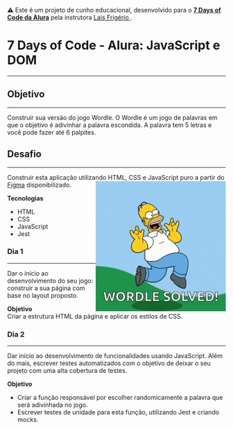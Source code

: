 ⚠️ Este é um projeto de cunho educacional, desenvolvido para o <a href="https://7daysofcode.io/">**7 Days of Code da Alura**</a>  pela instrutora <a href="https://github.com/laisfrigerio"> Lais Frigério </a>.

# 7 Days of Code - Alura: JavaScript e DOM
<hr>

## Objetivo
<hr>
Construir sua versão do jogo Wordle. O Wordle é um jogo de palavras em que o objetivo é adivinhar a palavra escondida. A palavra tem 5 letras e você pode fazer até 6 palpites.

## Desafio
<hr>
Construir esta aplicação utilizando HTML, CSS e JavaScript puro a partir do <a href="https://www.figma.com/file/bKKIv0BSdVrzlMG79phJop/7DaysofCode---Wordle?type=design&node-id=0%3A1&mode=design&t=IuS9uLemzSCa83T1-1">Figma</a> disponibilizado.  
<img align="right" src="./assets/images/solved.gif" width="300" alt="Gif do Homer Simpson comemorando ter solucionado o wordle.">

**Tecnologias**
- HTML
- CSS
- JavaScript
- Jest

### Dia 1
<hr>
Dar o início ao desenvolvimento do seu jogo: construir a sua página com base no layout proposto. 

<br>

**Objetivo**
<br>
Criar a estrutura HTML da página e aplicar os estilos de CSS.

### Dia 2
<hr>
Dar início ao desenvolvimento de funcionalidades usando JavaScript. Além do mais, escrever testes automatizados com o objetivo de deixar o seu projeto com uma alta cobertura de testes.

<br>

**Objetivo**
<br>
- Criar a função responsável por escolher randomicamente a palavra que será adivinhada no jogo.
- Escrever testes de unidade para esta função, utilizando Jest e criando mocks.
